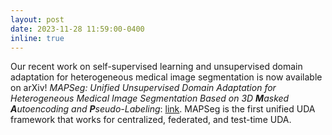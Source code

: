 ```yaml
---
layout: post
date: 2023-11-28 11:59:00-0400
inline: true
---
```


Our recent work on self-supervised learning and unsupervised domain adaptation for heterogeneous medical image segmentation is now available on arXiv! *MAPSeg: Unified Unsupervised Domain Adaptation for Heterogeneous Medical Image Segmentation Based on 3D **M**asked **A**utoencoding and **P**seudo-Labeling*: [link](https://arxiv.org/pdf/2303.09373.pdf). MAPSeg is the first unified UDA framework that works for centralized, federated, and test-time UDA. 